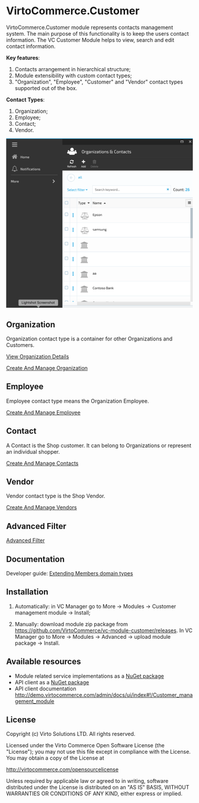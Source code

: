 # VirtoCommerce.Customer

VirtoCommerce.Customer module represents contacts management system. The main purpose of this functionality is to keep the users contact information. The VC Customer Module helps to view, search and edit contact information.

**Key features**:

1. Сontacts arrangement in hierarchical structure;
1. Module extensibility with custom contact types;
1. "Organization", "Employee", "Customer" and "Vendor" contact types supported out of the box.

 **Contact Types**:

1. Organization;
1. Employee;
1. Contact;
1. Vendor.

![Fig. Contacts Module](docs/media/screen-contacts-module.png)

## Organization

Organization contact type is a container for other Organizations and Customers.

[View Organization Details](/docs/view-organization-details.md)

[Create And Manage Organization](/docs/create-and-manage-organization.md)

## Employee

Employee contact type means the Organization Employee.

[Create And Manage Employee](/docs/create-and-manage-employee.md)

## Contact

 A Contact is the Shop customer. It can belong to Organizations or represent an individual shopper.

[Create And Manage Contacts](/docs/manage-contacts.md)

## Vendor

Vendor contact type is the Shop Vendor.

[Create And Manage Vendors](/docs/manage-vendors.md)

## Advanced Filter

[Advanced Filter](/docs/advanced-filter.md)

## Documentation

Developer guide: <a href="https://virtocommerce.com/docs/vc2devguide/extending-commerce/extending-members-domain-types" target="_blank">Extending Members domain types</a>

## Installation

1. Automatically: in VC Manager go to More -> Modules -> Customer management module -> Install;

1. Manually: download module zip package from https://github.com/VirtoCommerce/vc-module-customer/releases. In VC Manager go to More -> Modules -> Advanced -> upload module package -> Install.

## Available resources

* Module related service implementations as a <a href="https://www.nuget.org/packages/VirtoCommerce.CustomerModule.Data" target="_blank">NuGet package</a>
* API client as a <a href="https://www.nuget.org/packages/VirtoCommerce.CustomerModule.Client" target="_blank">NuGet package</a>
* API client documentation http://demo.virtocommerce.com/admin/docs/ui/index#!/Customer_management_module

## License

Copyright (c) Virto Solutions LTD.  All rights reserved.

Licensed under the Virto Commerce Open Software License (the "License"); you
may not use this file except in compliance with the License. You may
obtain a copy of the License at

http://virtocommerce.com/opensourcelicense

Unless required by applicable law or agreed to in writing, software
distributed under the License is distributed on an "AS IS" BASIS,
WITHOUT WARRANTIES OR CONDITIONS OF ANY KIND, either express or
implied.
